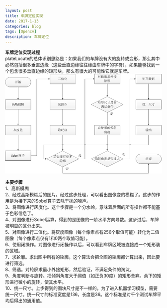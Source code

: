 ```yaml
---
layout: post
title: 车牌定位实现
date: 2017-1-13
categories: blog
tags: [Opencv]
description: 车牌定位
---
```


**车牌定位实现过程**        
plateLocate的总体识别思路是：如果我们的车牌没有大的旋转或变形，那么其中必然包括很多垂直边缘（这些垂直边缘往往缘由车牌中的字符），如果能够找到一个包含很多垂直边缘的矩形块，那么有很大的可能性它就是车牌。
![](https://raw.githubusercontent.com/whuhan2013/myImage/master/carplate/p4.jpg)

**主要步骤**      
1、高斯模糊     
2、经过高斯模糊后的图片。经过这步处理，可以看出图像变的模糊了。这步的作用是为接下来的Sobel算子去除干扰的噪声。    
3、将图像进行灰度化。这个步骤是一个分水岭，意味着后面的所有操作都不能基于色彩信息了。       
4、对图像进行Sobel运算，得到的是图像的一阶水平方向导数。这步过后，车牌被明显的区分出来。        
5、对图像进行二值化。将灰度图像（每个像素点有256个取值可能）转化为二值图像（每个像素点仅有1和0两个取值可能）。     
6、使用闭操作。对图像进行闭操作以后，可以看到车牌区域被连接成一个矩形装的区域。      
7、求轮廓。求出图中所有的轮廓。这个算法会把全图的轮廓都计算出来，因此要进行筛选。      
8、筛选。对轮廓求最小外接矩形，然后验证，不满足条件的淘汰。       
9、角度判断与旋转。把倾斜角度大于阈值（如正负30度）的矩形舍弃。余下的矩形进行微小的旋转，使其水平。        
10、统一尺寸。上步得到的图块尺寸是不一样的。为了进入机器学习模型，需要统一尺寸。统一尺寸的标准宽度是136，长度是36。这个标准是对千个测试车牌平均后得出的通用值。         

